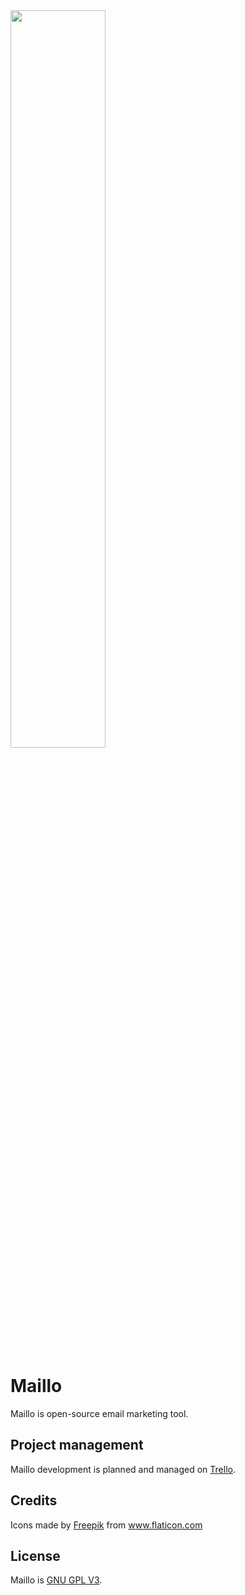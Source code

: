 <img src="https://projects.milygosc.pl/maillo/bucket/images/logo.png?v2" width="55%"/>

# Maillo
Maillo is open-source email marketing tool. 

## Project management
Maillo development is planned and managed on [Trello](https://trello.com/b/wSlw10Cy/maillo).

## Credits
<div>Icons made by <a href="https://www.flaticon.com/authors/freepik" title="Freepik">Freepik</a> from <a href="https://www.flaticon.com/" title="Flaticon">www.flaticon.com</a></div>

## License
Maillo is [GNU GPL V3](https://github.com/MilyGosc/Maillo/blob/master/LICENSE).